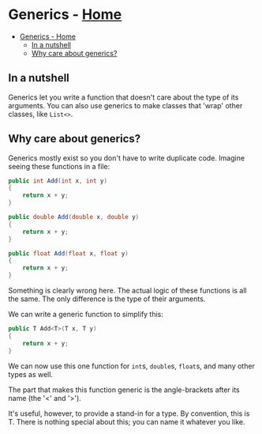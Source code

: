 # Generics - [Home](../index.md)

- [Generics - Home](#generics---home)
  - [In a nutshell](#in-a-nutshell)
  - [Why care about generics?](#why-care-about-generics)

## In a nutshell

Generics let you write a function that doesn't care about the type of its arguments.
You can also use generics to make classes that 'wrap' other classes, like `List<>`.

## Why care about generics?

Generics mostly exist so you don't have to write duplicate code. Imagine seeing these functions in a file:

```csharp
public int Add(int x, int y)
{
    return x + y;
}

public double Add(double x, double y)
{
    return x + y;
}

public float Add(float x, float y)
{
    return x + y;
}
```

Something is clearly wrong here. The actual logic of these functions is all the same. The only difference is the type of their arguments.

We can write a generic function to simplify this:

```csharp
public T Add<T>(T x, T y)
{
    return x + y;
}
```

We can now use this one function for `int`s, `double`s, `float`s, and many other types as well.

The part that makes this function generic is the angle-brackets after its name (the '<' and '>').

It's useful, however, to provide a stand-in for a type. By convention, this is T. There is nothing special about this; you can name it whatever you like.